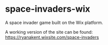 # space-invaders-wix
A space invader game built on the Wix platform.

A working version of the site can be found: https://ryanakent.wixsite.com/space-invaders
